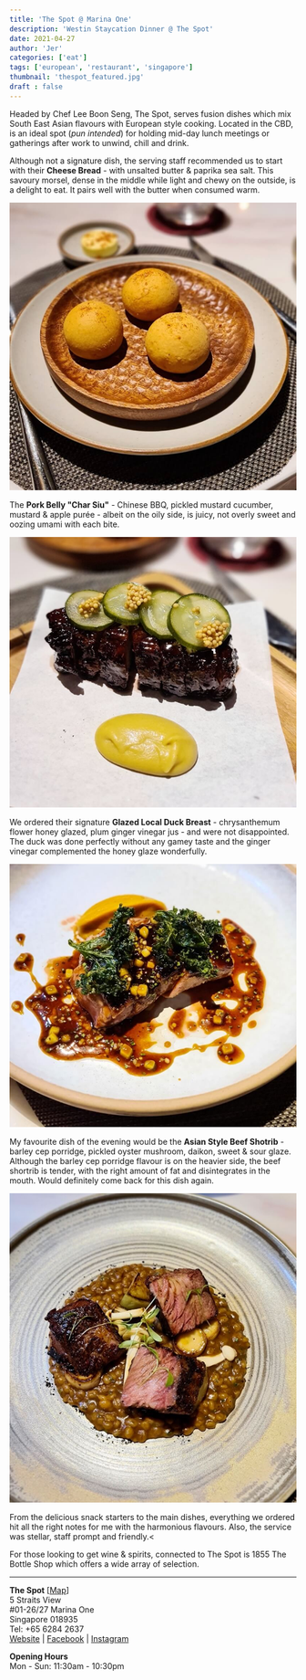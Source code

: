 ```yaml
---
title: 'The Spot @ Marina One'
description: 'Westin Staycation Dinner @ The Spot'
date: 2021-04-27
author: 'Jer'
categories: ['eat']
tags: ['european', 'restaurant', 'singapore']
thumbnail: 'thespot_featured.jpg'
draft : false
---
```


Headed by Chef Lee Boon Seng, The Spot, serves fusion dishes which mix South East Asian flavours with European style cooking. Located in the CBD, is an ideal spot (*pun intended*) for holding mid-day lunch meetings or gatherings after work to unwind, chill and drink.

Although not a signature dish, the serving staff recommended us to start with their **Cheese Bread** - with unsalted butter &amp; paprika sea salt. This savoury morsel, dense in the middle while light and chewy on the outside, is a delight to eat. It pairs well with the butter when consumed warm.

!['The Spot Cheese Bread'](/img/thespot_cheeseBread.jpg)

The **Pork Belly "Char Siu"** - Chinese BBQ, pickled mustard cucumber, mustard &amp; apple purée - albeit on the oily side, is juicy, not overly sweet and oozing umami with each bite.

!['The Spot Pork Belly Char Siu'](/img/thespot_porkBellyCharSiu.jpg)

We ordered their signature **Glazed Local Duck Breast** - chrysanthemum flower honey glazed, plum ginger vinegar jus - and were not disappointed. The duck was done perfectly without any gamey taste and the ginger vinegar complemented the honey glaze wonderfully.

!['The Spot Glazed Local Duck Breast'](/img/thespot_glazedLocalDuckBreast.jpg)

My favourite dish of the evening would be the **Asian Style Beef Shotrib** - barley cep porridge, pickled oyster mushroom, daikon, sweet &amp; sour glaze. Although the barley cep porridge flavour is on the heavier side, the beef shortrib is tender, with the right amount of fat and disintegrates in the mouth. Would definitely come back for this dish again.

!['The Spot Asia Style Beef Shortrib'](/img/thespot_asiaStyleBeefShortrib.jpg)

From the delicious snack starters to the main dishes, everything we ordered hit all the right notes for me with the harmonious flavours. Also, the service was stellar, staff prompt and friendly.<

For those looking to get wine &amp; spirits, connected to The Spot is 1855 The Bottle Shop which offers a wide array of selection.

---

**The Spot** [[Map](https://g.page/thespotsg)]  
5 Straits View  
#01-26/27 Marina One  
Singapore 018935  
Tel: +65 6284 2637  
[Website](https://thespot.sg) | [Facebook](https://www.facebook.com/TheSpotSG) | [Instagram](https://www.instagram.com/thespot.sg)

**Opening Hours**  
Mon - Sun: 11:30am - 10:30pm